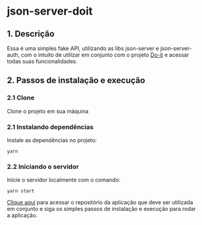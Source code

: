 # json-server-doit

## 1. Descrição

Essa é uma simples fake API, utilizando as libs json-server e json-server-auth, com o intuito de utilizar em conjunto com o projeto [Do-it](https://github.com/maksonss4/do-it-front) e acessar todas suas funcionalidades.

## 2. Passos de instalação e execução

### 2.1 Clone

Clone o projeto em sua máquina

### 2.1 Instalando dependências

Instale as dependências no projeto:

```
yarn
```

### 2.2 Iniciando o servidor

Inicie o servidor localmente com o comando:

```
yarn start
```

[Clique aqui](https://github.com/maksonss4/do-it-front) para acessar o repositório da aplicação que deve ser utilizada em conjunto e siga os simples passos de instalação e execução para rodar a aplicação.

